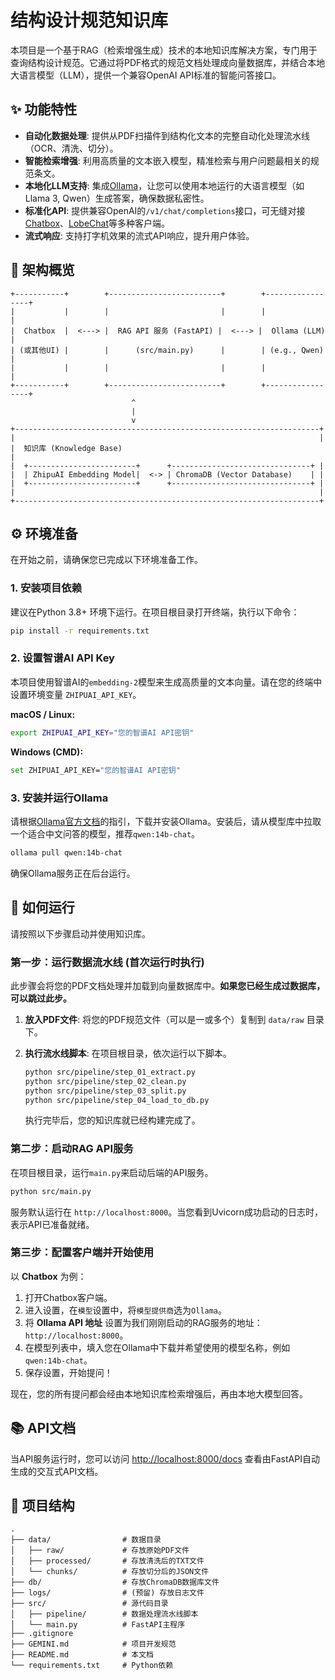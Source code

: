 # 结构设计规范知识库

本项目是一个基于RAG（检索增强生成）技术的本地知识库解决方案，专门用于查询结构设计规范。它通过将PDF格式的规范文档处理成向量数据库，并结合本地大语言模型（LLM），提供一个兼容OpenAI API标准的智能问答接口。

## ✨ 功能特性

- **自动化数据处理**: 提供从PDF扫描件到结构化文本的完整自动化处理流水线（OCR、清洗、切分）。
- **智能检索增强**: 利用高质量的文本嵌入模型，精准检索与用户问题最相关的规范条文。
- **本地化LLM支持**: 集成[Ollama](https://ollama.com/)，让您可以使用本地运行的大语言模型（如Llama 3, Qwen）生成答案，确保数据私密性。
- **标准化API**: 提供兼容OpenAI的`/v1/chat/completions`接口，可无缝对接[Chatbox](https://chatbox.app/)、[LobeChat](https://github.com/lobehub/lobe-chat)等多种客户端。
- **流式响应**: 支持打字机效果的流式API响应，提升用户体验。

## 🚀 架构概览

```
+-----------+        +-------------------------+        +-----------------+
|           |        |                         |        |                 |
|  Chatbox  |  <---> |  RAG API 服务 (FastAPI) |  <---> |  Ollama (LLM)   |
| (或其他UI) |        |      (src/main.py)      |        | (e.g., Qwen)    |
|           |        |                         |        |                 |
+-----------+        +-------------------------+        +-----------------+
                           ^
                           |
                           v
+--------------------------------------------------------------------+
|                                                                    |
|  知识库 (Knowledge Base)                                             |
|  +------------------------+      +-------------------------------+ |
|  | ZhipuAI Embedding Model|  <-> | ChromaDB (Vector Database)    | |
|  +------------------------+      +-------------------------------+ |
|                                                                    |
+--------------------------------------------------------------------+

```

## ⚙️ 环境准备

在开始之前，请确保您已完成以下环境准备工作。

### 1. 安装项目依赖

建议在Python 3.8+ 环境下运行。在项目根目录打开终端，执行以下命令：

```bash
pip install -r requirements.txt
```

### 2. 设置智谱AI API Key

本项目使用智谱AI的`embedding-2`模型来生成高质量的文本向量。请在您的终端中设置环境变量 `ZHIPUAI_API_KEY`。

**macOS / Linux:**
```bash
export ZHIPUAI_API_KEY="您的智谱AI API密钥"
```

**Windows (CMD):**
```bash
set ZHIPUAI_API_KEY="您的智谱AI API密钥"
```

### 3. 安装并运行Ollama

请根据[Ollama官方文档](https://ollama.com/)的指引，下载并安装Ollama。安装后，请从模型库中拉取一个适合中文问答的模型，推荐`qwen:14b-chat`。

```bash
ollama pull qwen:14b-chat
```

确保Ollama服务正在后台运行。

## 📖 如何运行

请按照以下步骤启动并使用知识库。

### 第一步：运行数据流水线 (首次运行时执行)

此步骤会将您的PDF文档处理并加载到向量数据库中。**如果您已经生成过数据库，可以跳过此步。**

1.  **放入PDF文件**: 将您的PDF规范文件（可以是一或多个）复制到 `data/raw` 目录下。
2.  **执行流水线脚本**: 在项目根目录，依次运行以下脚本。

    ```bash
    python src/pipeline/step_01_extract.py
    python src/pipeline/step_02_clean.py
    python src/pipeline/step_03_split.py
    python src/pipeline/step_04_load_to_db.py
    ```

    执行完毕后，您的知识库就已经构建完成了。

### 第二步：启动RAG API服务

在项目根目录，运行`main.py`来启动后端的API服务。

```bash
python src/main.py
```

服务默认运行在 `http://localhost:8000`。当您看到Uvicorn成功启动的日志时，表示API已准备就绪。

### 第三步：配置客户端并开始使用

以 **Chatbox** 为例：

1.  打开Chatbox客户端。
2.  进入设置，在`模型`设置中，将`模型提供商`选为`Ollama`。
3.  将 **Ollama API 地址** 设置为我们刚刚启动的RAG服务的地址：`http://localhost:8000`。
4.  在模型列表中，填入您在Ollama中下载并希望使用的模型名称，例如 `qwen:14b-chat`。
5.  保存设置，开始提问！

现在，您的所有提问都会经由本地知识库检索增强后，再由本地大模型回答。

## 📚 API文档

当API服务运行时，您可以访问 [http://localhost:8000/docs](http://localhost:8000/docs) 查看由FastAPI自动生成的交互式API文档。

## 📁 项目结构

```
. 
├── data/                # 数据目录
│   ├── raw/             # 存放原始PDF文件
│   ├── processed/       # 存放清洗后的TXT文件
│   └── chunks/          # 存放切分后的JSON文件
├── db/                  # 存放ChromaDB数据库文件
├── logs/                # (预留) 存放日志文件
├── src/                 # 源代码目录
│   ├── pipeline/        # 数据处理流水线脚本
│   └── main.py          # FastAPI主程序
├── .gitignore           
├── GEMINI.md            # 项目开发规范
├── README.md            # 本文档
└── requirements.txt     # Python依赖
```
